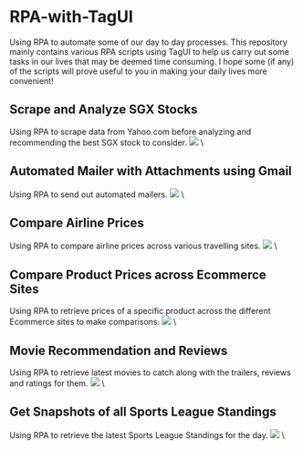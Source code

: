 # RPA-with-TagUI
Using RPA to automate some of our day to day processes. This repository mainly contains various RPA scripts using TagUI to help us carry out some tasks in our lives that may be deemed time consuming. I hope some (if any) of the scripts will prove useful to you in making your daily lives more convenient!

## Scrape and Analyze SGX Stocks
Using RPA to scrape data from Yahoo.com before analyzing and recommending the best SGX stock to consider.
![](stock.gif)
\

## Automated Mailer with Attachments using Gmail
Using RPA to send out automated mailers.
![](mailer.gif)
\

## Compare Airline Prices
Using RPA to compare airline prices across various travelling sites.
![](airline.gif)
\

## Compare Product Prices across Ecommerce Sites
Using RPA to retrieve prices of a specific product across the different Ecommerce sites to make comparisons.
![](ecommerce.gif)
\

## Movie Recommendation and Reviews
Using RPA to retrieve latest movies to catch along with the trailers, reviews and ratings for them.
![](movie.gif)
\

## Get Snapshots of all Sports League Standings
Using RPA to retrieve the latest Sports League Standings for the day.
![](sports.gif)
\
